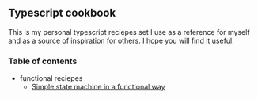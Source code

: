 ## Typescript cookbook

This is my personal typescript reciepes set I use as a reference for myself and as a source of inspiration for others. I hope you will find it useful.

### Table of contents

- functional reciepes
    + [Simple state machine in a functional way](./state-machine/)
